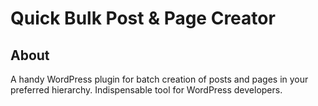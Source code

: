 Quick Bulk Post & Page Creator
==============================

## About

A handy WordPress plugin for batch creation of posts and pages in your preferred hierarchy. Indispensable tool for WordPress developers.
